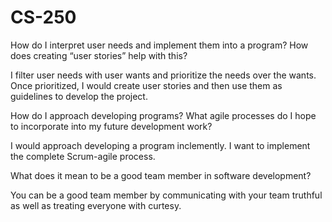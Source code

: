 # CS-250

How do I interpret user needs and implement them into a program? How does creating “user stories” help with this?

I filter user needs with user wants and prioritize the needs over the wants. Once prioritized, I would create user stories and then use them as guidelines to develop the project. 

How do I approach developing programs? What agile processes do I hope to incorporate into my future development work?

I would approach developing a program inclemently. I want to implement the complete Scrum-agile process.

What does it mean to be a good team member in software development?

You can be a good team member by communicating with your team truthful as well as treating everyone with curtesy.
